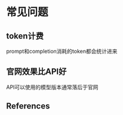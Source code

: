 # 常见问题

## token计费

prompt和completion消耗的token都会统计进来

## 官网效果比API好

API可以使用的模型版本通常落后于官网

## References

